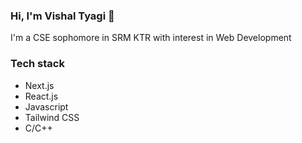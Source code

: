 ### Hi, I'm Vishal Tyagi 👋
I'm a CSE sophomore in SRM KTR with interest in Web Development

### Tech stack
* Next.js
* React.js
* Javascript
* Tailwind CSS
* C/C++

<!--
**VishalTyagi098/VishalTyagi098** is a ✨ _special_ ✨ repository because its `README.md` (this file) appears on your GitHub profile.

Here are some ideas to get you started:

- 🔭 I’m currently working on ...
- 🌱 I’m currently learning ...
- 👯 I’m looking to collaborate on ...
- 🤔 I’m looking for help with ...
- 💬 Ask me about ...
- 📫 How to reach me: ...
- 😄 Pronouns: ...
- ⚡ Fun fact: ...
-->
